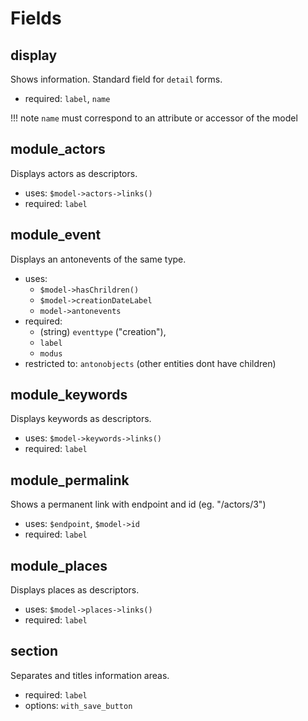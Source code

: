 # Fields

## display

Shows information. Standard field for `detail` forms.

- required: `label`, `name`  
    
!!! note
    `name` must correspond to an attribute or accessor of the model

## module_actors

Displays actors as descriptors.

- uses: `$model->actors->links()`
- required: `label`

## module_event

Displays an antonevents of the same type. 

- uses: 
    - `$model->hasChrildren()`
    - `$model->creationDateLabel`
    - `model->antonevents`
- required: 
    - (string) `eventtype` ("creation"), 
    - `label`
    - `modus`
- restricted to: `antonobjects` (other entities dont have children)

## module_keywords

Displays keywords as descriptors.

- uses: `$model->keywords->links()`
- required: `label`

## module_permalink

Shows a permanent link with endpoint and id (eg. "/actors/3")
 
- uses: `$endpoint`, `$model->id`
- required: `label`

## module_places

Displays places as descriptors.

- uses: `$model->places->links()`
- required: `label`

## section

Separates and titles information areas.

- required: `label`  
- options: `with_save_button`
